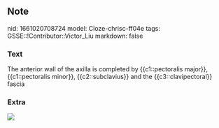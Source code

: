 ## Note
nid: 1661020708724
model: Cloze-chrisc-ff04e
tags: GSSE::!Contributor::Victor_Liu
markdown: false

### Text
The anterior wall of the axilla is completed by {{c1::pectoralis major}}, {{c1::pectoralis minor}}, {{c2::subclavius}} and the {{c3::clavipectoral}} fascia

### Extra
<img src="paste-970b58dcc5c52d2b19c3e369a5fa1be14bc01bae.jpg">
